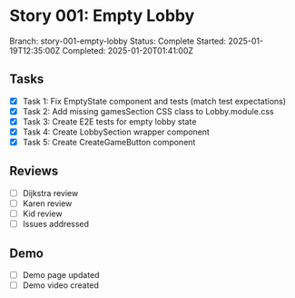 # Story 001: Empty Lobby
Branch: story-001-empty-lobby
Status: Complete
Started: 2025-01-19T12:35:00Z
Completed: 2025-01-20T01:41:00Z

## Tasks
- [x] Task 1: Fix EmptyState component and tests (match test expectations)
- [x] Task 2: Add missing gamesSection CSS class to Lobby.module.css
- [x] Task 3: Create E2E tests for empty lobby state
- [x] Task 4: Create LobbySection wrapper component
- [x] Task 5: Create CreateGameButton component

## Reviews
- [ ] Dijkstra review
- [ ] Karen review
- [ ] Kid review
- [ ] Issues addressed

## Demo
- [ ] Demo page updated
- [ ] Demo video created